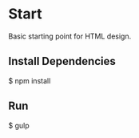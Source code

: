 # Start

Basic starting point for HTML design.

## Install Dependencies

$ npm install

## Run

$ gulp
